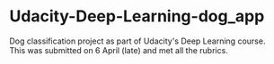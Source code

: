 # Udacity-Deep-Learning-dog_app
Dog classification project as part of Udacity's Deep Learning course.  
This was submitted on 6 April (late) and met all the rubrics. 
